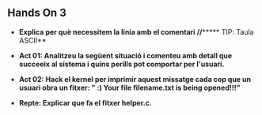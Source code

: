 ## Hands On 3

* **Explica per què necessitem la línia amb el comentari  //*******
TIP: Taula ASCII**



* **Act 01: Analitzeu la següent situació i comenteu amb detall que succeeix al sistema i quins perills pot comportar per l'usuari.**



* **Act 02: Hack el kernel per imprimir aquest missatge cada cop que un usuari obra un fitxer: " :) Your file filename.txt is being opened!!!"**



* **Repte: Explicar que fa el fitxer helper.c.**
